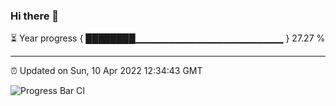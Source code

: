 ### Hi there 👋

⏳ Year progress { ████████▁▁▁▁▁▁▁▁▁▁▁▁▁▁▁▁▁▁▁▁▁▁ } 27.27 %

---

⏰ Updated on Sun, 10 Apr 2022 12:34:43 GMT

![Progress Bar CI](https://github.com/ZhaoGui/ZhaoGui/workflows/Progress%20Bar%20CI/badge.svg)

